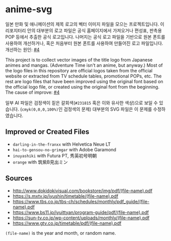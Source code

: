 # anime-svg
일본 만화 및 애니메이션의 제목 로고의 벡터 이미지 파일을 모으는 프로젝트입니다. 이 리포지터리 안의 대부분의 로고 파일은 공식 홈페이지에서 가져오거나 편성표, 판촉용 POP 등에서 추출한 공식 로고입니다. 나머지는 공식 로고 파일을 기반으로 원본 폰트를 사용하여 개선하거나, 혹은 처음부터 원본 폰트를 사용하여 만들어진 로고 파일입니다. 개선하는 원인: [#4](https://github.com/quiple/anime-svg/issues/4)

This project is to collect vector images of the title logo from Japanese animes and mangas. (Adventure Time isn't an anime, but anyway.) Most of the logo files in this repository are official logos taken from the official website or extracted from TV schedule tables, promotional POPs, etc. The rest are logo files that have been improved using the original font based on the official logo file, or created using the original font from the beginning. The cause of improve: [#4](https://github.com/quiple/anime-svg/issues/4)

일부 AI 파일은 검정색이 짙은 갈회색(`#231815` 혹은 이와 유사한 색상)으로 보일 수 있습니다. (`cmyk(0,0,0,100%)`인 검정색의 문제) 대부분의 SVG 파일은 이 문제를 수정하였습니다.

## Improved or Created Files
* `darling-in-the-franxx` with Helvetica Neue LT
* `hai-to-gensou-no-grimgar` with Adobe Garamond
* `inuyashiki` with Futura PT, 秀英初号明朝
* `orange` with 筑紫B見出ミン

## Sources
* <http://www.dokidokivisual.com/bookstore/img/pdf/(file-name).pdf>
* <https://s.mxtv.jp/jyushin/timetable/(file-name).pdf>
* <https://www.tbs.co.jp/tbs-ch/schedules/monthly/pdf_guide/(file-name).pdf>
* <https://www.bs11.jp/jyuittyan/program-guide/pdf/(file-name).pdf>
* <https://sun-tv.co.jp/wp-content/uploads/monthly/(file-name).pdf>
* <https://www.gtv.co.jp/timetable/pdf/(file-name).pdf>

`(file-name)` is the year and month, or random name.
